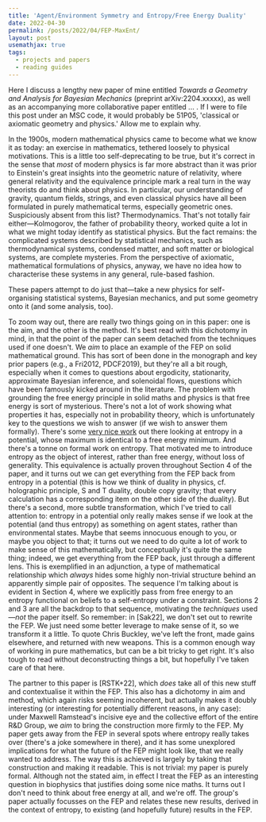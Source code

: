 ```yaml
---
title: 'Agent/Environment Symmetry and Entropy/Free Energy Duality'
date: 2022-04-30
permalink: /posts/2022/04/FEP-MaxEnt/
layout: post
usemathjax: true
tags:
  - projects and papers
  - reading guides
---
```


Here I discuss a lengthy new paper of mine entitled _Towards a Geometry and Analysis for Bayesian Mechanics_ (preprint arXiv:2204.xxxxx), as well as an accompanying more collaborative paper entitled ... . If I were to file this post under an MSC code, it would probably be 51P05, 'classical or axiomatic geometry and physics.' Allow me to explain why.

In the 1900s, modern mathematical physics came to become what we know it as today: an exercise in mathematics, tethered loosely to physical motivations. This is a little too self-deprecating to be true, but it's correct in the sense that _most_ of modern physics is far more abstract than it was prior to Einstein's great insights into the geometric nature of relativity, where general relativity and the equivalence principle mark a real turn in the way theorists do and think about physics. In particular, our understanding of gravity, quantum fields, strings, and even classical physics have all been formulated in purely mathematical terms, especially geometric ones. Suspiciously absent from this list? Thermodynamics. That's not totally fair either—Kolmogorov, the father of probability theory, worked quite a lot in what we might today identify as statistical physics. But the fact remains: the complicated systems described by statistical mechanics, such as thermodynamical systems, condensed matter, and soft matter or biological systems, are complete mysteries. From the perspective of axiomatic, mathematical formulations of physics, anyway, we have no idea how to characterise these systems in any general, rule-based fashion.

These papers attempt to do just that—take a new physics for self-organising statistical systems, Bayesian mechanics, and put some geometry onto it (and some analysis, too). 

To zoom way out, there are really two things going on in this paper: one is the aim, and the other is the method. It's best read with this dichotomy in mind, in that the point of the paper can seem detached from the techniques used if one doesn't. We _aim_ to place an example of the FEP on solid mathematical ground. This has sort of been done in the monograph and key prior papers (e.g., a Fri2012, PDCF2019), but they're all a bit rough, especially when it comes to questions about ergodicity, stationarity, approximate Bayesian inference, and solenoidal flows, questions which have been famously kicked around in the literature. The problem with grounding the free energy principle in solid maths and physics is that free energy is sort of mysterious. There's not a lot of work showing what properties it has, especially not in probability theory, which is unfortunately key to the questions we wish to answer (if we wish to answer them formally). There's some [very nice work](https://cedricvillani.org/sites/dev/files/old_images/2012/07/P01.MV-FPReview.pdf) out there looking at entropy in a potential, whose maximum is identical to a free energy minimum. And there's a tonne on formal work on entropy. That motivated me to introduce entropy as the object of interest, rather than free energy, without loss of generality. This equivalence is actually proven throughout Section 4 of the paper, and it turns out we can get everything from the FEP back from entropy in a potential (this is how we think of duality in physics, cf. holographic principle, S and T duality, double copy gravity; that every calculation has a corresponding item on the other side of the duality). But there's a second, more subtle transformation, which I've tried to call attention to: entropy in a potential only really makes sense if we look at the potential (and thus entropy) as something on agent states, rather than environmental states. Maybe that seems innocuous enough to you, or maybe you object to that; it turns out we need to do quite a lot of work to make sense of this mathematically, but conceptually it's quite the same thing; indeed, we get everything from the FEP back, just through a different lens. This is exemplified in an adjunction, a type of mathematical relationship which _always_ hides some highly non-trivial structure behind an apparently simple pair of opposites. The sequence I'm talking about is evident in Section 4, where we explicitly pass from free energy to an entropy functional on beliefs to a self-entropy under a constraint. Sections 2 and 3 are all the backdrop to that sequence, motivating the _techniques_ used—_not_ the paper itself. So remember: in [Sak22], we don't set out to rewrite the FEP. We just need some better leverage to make sense of it, so we transform it a little. To quote Chris Buckley, we've left the front, made gains elsewhere, and returned with new weapons. This is a common enough way of working in pure mathematics, but can be a bit tricky to get right. It's also tough to read without deconstructing things a bit, but hopefully I've taken care of that here. 

The partner to this paper is [RSTK+22], which _does_ take all of this new stuff and contextualise it within the FEP. This also has a dichotomy in aim and method, which again risks seeming incoherent, but actually makes it doubly interesting (or interesting for potentially different reasons, in any case): under Maxwell Ramstead's incisive eye and the collective effort of the entire R&D Group, we _aim_ to bring the construction more firmly to the FEP. My paper gets away from the FEP in several spots where entropy really takes over (there's a joke somewhere in there), and it has some unexplored implications for what the future of the FEP might look like, that we really wanted to address. The way this is achieved is largely by taking that construction and making it readable. This is not trivial: my paper is purely formal. Although not the stated aim, in effect I treat the FEP as an interesting question in biophysics that justifies doing some nice maths. It turns out I don't need to think about free energy at all, and we're off. The group's paper actually focusses on the FEP and relates these new results, derived in the context of entropy, to existing (and hopefully future) results in the FEP. 
